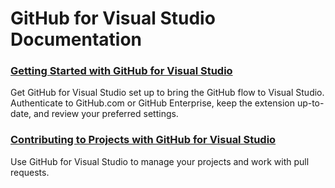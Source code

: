 # GitHub for Visual Studio Documentation

### [Getting Started with GitHub for Visual Studio](getting-started/index.md)

Get GitHub for Visual Studio set up to bring the GitHub flow to Visual Studio. Authenticate to GitHub.com or GitHub Enterprise, keep the extension up-to-date, and review your preferred settings.

### [Contributing to Projects with GitHub for Visual Studio](contributing/index.md)

Use GitHub for Visual Studio to manage your projects and work with pull requests.